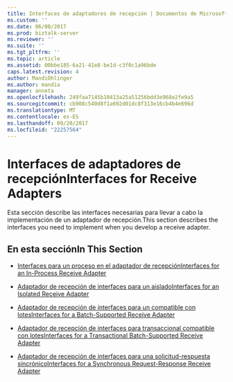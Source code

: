```yaml
---
title: Interfaces de adaptadores de recepción | Documentos de Microsoft
ms.custom: ''
ms.date: 06/08/2017
ms.prod: biztalk-server
ms.reviewer: ''
ms.suite: ''
ms.tgt_pltfrm: ''
ms.topic: article
ms.assetid: 00bbe185-6a21-41e8-be1d-c3f0c1a96bde
caps.latest.revision: 4
author: MandiOhlinger
ms.author: mandia
manager: anneta
ms.openlocfilehash: 249faa7145b10413a25a51256bdd3e968e2fe9a5
ms.sourcegitcommit: cb908c540d8f1a692d01dc8f313e16cb4b4e696d
ms.translationtype: MT
ms.contentlocale: es-ES
ms.lasthandoff: 09/20/2017
ms.locfileid: "22257564"
---
```

# <a name="interfaces-for-receive-adapters"></a><span data-ttu-id="baaeb-102">Interfaces de adaptadores de recepción</span><span class="sxs-lookup"><span data-stu-id="baaeb-102">Interfaces for Receive Adapters</span></span>
<span data-ttu-id="baaeb-103">Esta sección describe las interfaces necesarias para llevar a cabo la implementación de un adaptador de recepción.</span><span class="sxs-lookup"><span data-stu-id="baaeb-103">This section describes the interfaces you need to implement when you develop a receive adapter.</span></span>  
  
## <a name="in-this-section"></a><span data-ttu-id="baaeb-104">En esta sección</span><span class="sxs-lookup"><span data-stu-id="baaeb-104">In This Section</span></span>  
  
-   [<span data-ttu-id="baaeb-105">Interfaces para un proceso en el adaptador de recepción</span><span class="sxs-lookup"><span data-stu-id="baaeb-105">Interfaces for an In-Process Receive Adapter</span></span>](../core/interfaces-for-an-in-process-receive-adapter.md)  
  
-   [<span data-ttu-id="baaeb-106">Adaptador de recepción de interfaces para un aislado</span><span class="sxs-lookup"><span data-stu-id="baaeb-106">Interfaces for an Isolated Receive Adapter</span></span>](../core/interfaces-for-an-isolated-receive-adapter.md)  
  
-   [<span data-ttu-id="baaeb-107">Adaptador de recepción de interfaces para un compatible con lotes</span><span class="sxs-lookup"><span data-stu-id="baaeb-107">Interfaces for a Batch-Supported Receive Adapter</span></span>](../core/interfaces-for-a-batch-supported-receive-adapter.md)  
  
-   [<span data-ttu-id="baaeb-108">Adaptador de recepción de interfaces para transaccional compatible con lotes</span><span class="sxs-lookup"><span data-stu-id="baaeb-108">Interfaces for a Transactional Batch-Supported Receive Adapter</span></span>](../core/interfaces-for-a-transactional-batch-supported-receive-adapter.md)  
  
-   [<span data-ttu-id="baaeb-109">Adaptador de recepción de interfaces para una solicitud-respuesta sincrónico</span><span class="sxs-lookup"><span data-stu-id="baaeb-109">Interfaces for a Synchronous Request-Response Receive Adapter</span></span>](../core/interfaces-for-a-synchronous-request-response-receive-adapter.md)